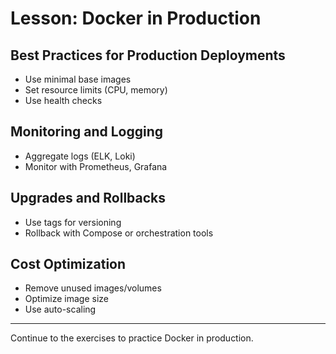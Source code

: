 # Lesson: Docker in Production

## Best Practices for Production Deployments
- Use minimal base images
- Set resource limits (CPU, memory)
- Use health checks

## Monitoring and Logging
- Aggregate logs (ELK, Loki)
- Monitor with Prometheus, Grafana

## Upgrades and Rollbacks
- Use tags for versioning
- Rollback with Compose or orchestration tools

## Cost Optimization
- Remove unused images/volumes
- Optimize image size
- Use auto-scaling

---

Continue to the exercises to practice Docker in production.